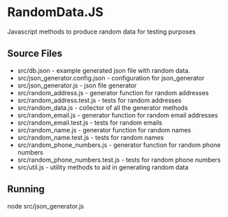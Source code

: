 
# RandomData.JS

Javascript methods to produce random data for testing purposes

## Source Files

* src/db.json - example generated json file with random data.
* src/json_generator.config.json - configuration for json_generator
* src/json_generator.js - json file generator
* src/random_address.js - generator function for random addresses
* src/random_address.test.js - tests for random addresses
* src/random_data.js - collector of all the generator methods
* src/random_email.js - generator function for random email addresses
* src/random_email.test.js - tests for random emails
* src/random_name.js - generator function for random names
* src/random_name.test.js - tests for random names
* src/random_phone_numbers.js - generator function for random phone numbers
* src/random_phone_numbers.test.js - tests for random phone numbers
* src/util.js - utility methods to aid in generating random data

## Running

node src/json_generator.js



